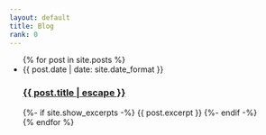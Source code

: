 ```yaml
---
layout: default
title: Blog
rank: 0
---
```

<ul>
  {% for post in site.posts %}
    <li>
    <span class="post-meta">{{ post.date | date: site.date_format }}</span>
    <h3>
      <a class="post-link" href="{{ post.url | relative_url }}">
        {{ post.title | escape }}
      </a>
    </h3>
    {%- if site.show_excerpts -%}
      {{ post.excerpt }}
    {%- endif -%}
    </li>
  <!--
    <li>
      <a href="{{ post.url }}">{{ post.title }}</a>
    </li>
  -->
  {% endfor %}
</ul>